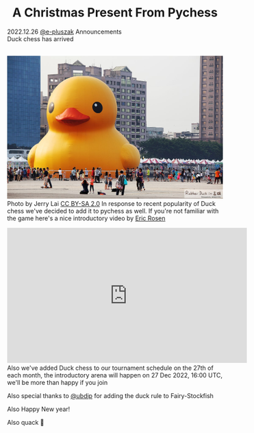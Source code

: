 <h1 align="center">A Christmas Present From Pychess</h1>
<div class="meta-headline">
    <div class= "meta">
        <span class="text">2022.12.26</span>
        <span class="text"><a href="/@/e-pluszak">@e-pluszak</a></span>
        <span class="text">Announcements</span>
    </div>
    <div class= "headline">Duck chess has arrived</div>
</div>
</br>

![Duck](https://github.com/gbtami/pychess-variants/blob/master/static/images/Duck.jpg)
Photo by Jerry Lai [CC BY-SA 2.0](https://creativecommons.org/licenses/by-sa/2.0/deed.en)
In response to recent popularity of Duck chess we've decided to add it to pychess as well. If you're not familiar with the game
here's a nice introductory video by <a href="/@/EricRosen">Eric Rosen</a>
<iframe width="560" height="315" src="https://www.youtube.com/embed/BqvYsPAufB8" frameborder="0" allowfullscreen></iframe>
Also we've added Duck chess to our tournament schedule on the 27th of each month, the introductory arena will happen on 27 Dec 2022, 16:00 UTC, we'll be more than happy if you join

Also special thanks to <a href="/@/ubdip">@ubdip</a> for adding the duck rule to Fairy-Stockfish

Also Happy New year!

Also quack 🦆
